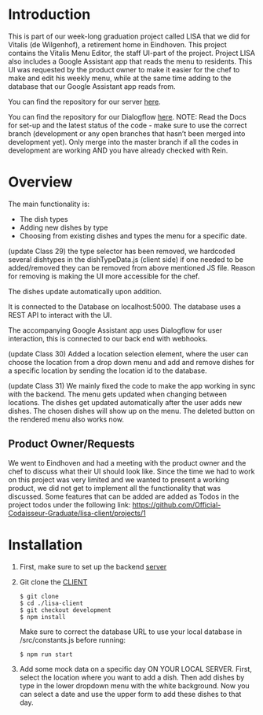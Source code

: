# Introduction 
This is part of our week-long graduation project called LISA that we did for Vitalis (de Wilgenhof), a retirement home in Eindhoven. This project contains the Vitalis Menu Editor, the staff UI-part of the project. Project LISA also includes a Google Assistant app that reads the menu to residents. This UI was requested by the product owner to make it easier for the chef to make and edit his weekly menu, while at the same time adding to the database that our Google Assistant app reads from. 

You can find the repository for our server [here](https://github.com/Official-Codaisseur-Graduate/lisa-server).

You can find the repository for our Dialogflow [here](https://github.com/Official-Codaisseur-Graduate/lisa-client-dialogflow).
NOTE: Read the Docs for set-up and the latest status of the code - make sure to use the correct branch (development or any open branches that hasn’t been merged into development yet). Only merge into the master branch if all the codes in development are working AND you have already checked with Rein. 

# Overview

The main functionality is: 
* The dish types
* Adding new dishes by type
* Choosing from existing dishes and types the menu for a specific date.

(update Class 29) the type selector has been removed, we hardcoded several dishtypes in the dishTypeData.js (client side) if one needed to be added/removed they can be removed from above mentioned JS file. Reason for removing is making the UI more accessible for the chef.

The dishes update automatically upon addition.

It is connected to the Database on localhost:5000. The database uses a REST API to interact with the UI.

The accompanying Google Assistant app uses Dialogflow for user interaction, this is connected to our back end with webhooks.

(update Class 30) Added a location selection element, where the user can choose the location from a drop down menu and add and remove dishes for a specific location by sending the location id to the database.

(update Class 31) We mainly fixed the code to make the app working in sync with the backend. The menu gets updated when changing between locations. The dishes get updated automatically after the user adds new dishes. The chosen dishes will show up on the menu. The deleted button on the rendered menu also works now. 

## Product Owner/Requests
We went to Eindhoven and had a meeting with the product owner and the chef to discuss what their UI should look like. Since the time we had to work on this project was very limited and we wanted to present a working product, we did not get to implement all the functionality that was discussed. Some features that can be added are added as Todos in the project todos under the following link: https://github.com/Official-Codaisseur-Graduate/lisa-client/projects/1

# Installation
1) First, make sure to set up the backend [server](https://github.com/Official-Codaisseur-Graduate/lisa-server)

2) Git clone the [CLIENT](https://github.com/Official-Codaisseur-Graduate/lisa-client)
    ```
    $ git clone
    $ cd ./lisa-client
    $ git checkout development
    $ npm install
    ```
    Make sure to correct the database URL to use your local database in /src/constants.js before running:
    ```
    $ npm run start
    ```

3) Add some mock data on a specific day ON YOUR LOCAL SERVER. First, select the location where you want to add a dish. Then add dishes by type in the lower dropdown menu with the white background. Now you can select a date and use the upper form to add these dishes to that day. 
